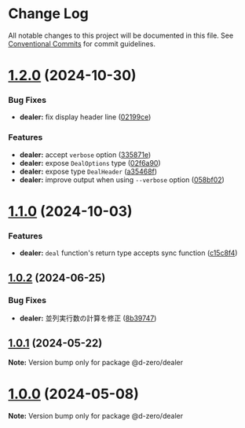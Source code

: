 # Change Log

All notable changes to this project will be documented in this file.
See [Conventional Commits](https://conventionalcommits.org) for commit guidelines.

# [1.2.0](https://github.com/d-zero-dev/tools/compare/@d-zero/dealer@1.1.0...@d-zero/dealer@1.2.0) (2024-10-30)

### Bug Fixes

- **dealer:** fix display header line ([02199ce](https://github.com/d-zero-dev/tools/commit/02199ce09d4b3c929e0b80cf18bd1b267381c7c0))

### Features

- **dealer:** accept `verbose` option ([335871e](https://github.com/d-zero-dev/tools/commit/335871e9d77210c3e97d6472a70c223f0a5d1561))
- **dealer:** expose `DealOptions` type ([02f6a90](https://github.com/d-zero-dev/tools/commit/02f6a90ee18ccf175a8440550f37414e510e784a))
- **dealer:** expose type `DealHeader` ([a35468f](https://github.com/d-zero-dev/tools/commit/a35468f7a236bc1958a70815b85b831b321c0cc4))
- **dealer:** improve output when using `--verbose` option ([058bf02](https://github.com/d-zero-dev/tools/commit/058bf02486e4d0fb7551bee8e248e3a047199aff))

# [1.1.0](https://github.com/d-zero-dev/tools/compare/@d-zero/dealer@1.0.2...@d-zero/dealer@1.1.0) (2024-10-03)

### Features

- **dealer:** `deal` function's return type accepts sync function ([c15c8f4](https://github.com/d-zero-dev/tools/commit/c15c8f4e10eac20499292c43e6ec87fc34f55e4a))

## [1.0.2](https://github.com/d-zero-dev/tools/compare/@d-zero/dealer@1.0.1...@d-zero/dealer@1.0.2) (2024-06-25)

### Bug Fixes

- **dealer:** 並列実行数の計算を修正 ([8b39747](https://github.com/d-zero-dev/tools/commit/8b397473a34f6d631a16350831f136f3e9c303ed))

## [1.0.1](https://github.com/d-zero-dev/tools/compare/@d-zero/dealer@1.0.0...@d-zero/dealer@1.0.1) (2024-05-22)

**Note:** Version bump only for package @d-zero/dealer

# [1.0.0](https://github.com/d-zero-dev/tools/compare/@d-zero/dealer@1.0.0-alpha.2...@d-zero/dealer@1.0.0) (2024-05-08)

**Note:** Version bump only for package @d-zero/dealer
